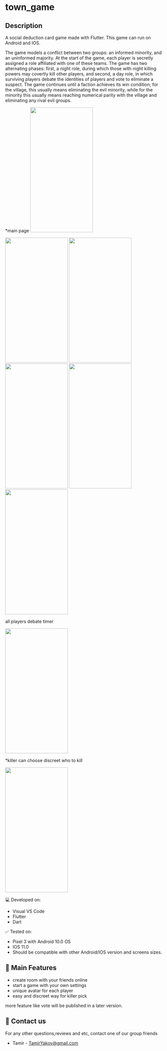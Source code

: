 # town_game

## Description
A social deduction card game made with Flutter. This game can run on Android and IOS.

The game models a conflict between two groups: an informed minority, and an uninformed majority. At the start of the game, each player is secretly assigned a role affiliated with one of these teams. The game has two alternating phases: first, a night role, during which those with night killing powers may covertly kill other players, and second, a day role, in which surviving players debate the identities of players and vote to eliminate a suspect. The game continues until a faction achieves its win condition; for the village, this usually means eliminating the evil minority, while for the minority this usually means reaching numerical parity with the village and eliminating any rival evil groups.

*main page
<img src="https://user-images.githubusercontent.com/45327624/123507867-bf5c9c00-d674-11eb-9bd3-e8c5e8787aa2.png" width="200" height="400">

<img src="https://user-images.githubusercontent.com/45327624/123507875-c71c4080-d674-11eb-9200-e580475bc31a.png" width="200" height="400">

<img src="https://user-images.githubusercontent.com/45327624/123507875-c71c4080-d674-11eb-9200-e580475bc31a.png" width="200" height="400">

<img src="https://user-images.githubusercontent.com/45327624/123507876-c84d6d80-d674-11eb-98e0-8d7c635f40da.png" width="200" height="400">

<img src="https://user-images.githubusercontent.com/45327624/123507921-0480ce00-d675-11eb-924d-90b27b38563b.png" width="200" height="400">

<img src="https://user-images.githubusercontent.com/45327624/123507982-63464780-d675-11eb-9fa8-73b2f24ff46e.png" width="200" height="400">

all players debate timer

<img src="https://user-images.githubusercontent.com/45327624/123508036-a7394c80-d675-11eb-81fa-0b28188f7382.png" width="200" height="400">

*killer can choose discreet who to kill

<img src="https://user-images.githubusercontent.com/45327624/123508052-c0da9400-d675-11eb-937f-664f522960ba.jpeg" width="200" height="400">



💻 Developed on:
* Visual VS Code
* Flutter
* Dart

✅ Tested on: 
* Pixel 3 with Android 10.0 OS
* IOS 11.0
* Should be compatible with other Android/IOS version and screens sizes.


## 📢 Main Features 
* create room with your friends online
* start a game with your own settings
* unique avatar for each player
* easy and discreet way for killer pick

more feature like vote will be published in a later version.

## 📧 Contact us 
For any other questions,reviews and etc, contact one of our group friends 
* Tamir - TamirYakov@gmail.com
